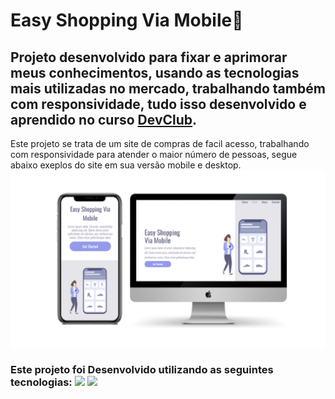 <h1>Easy Shopping Via Mobile📱</h1>
<h2>Projeto desenvolvido para fixar e aprimorar meus conhecimentos, usando as tecnologias mais utilizadas no mercado, trabalhando também com responsividade, tudo isso desenvolvido e aprendido no curso 
<a href="https://aulas.devclub.com.br/m/courses" target="_blank" rel="noopener noreferrer">DevClub</a>.</h2>

<p> Este projeto se trata de um site de compras de facil acesso, trabalhando com responsividade para atender o maior número de pessoas, segue abaixo exeplos do site em sua versão mobile e desktop.
  
<img src="https://github.com/Samuelr-019/Easy-Shopping/blob/master/assets/img/mockup.png?raw=true" alt="Mockup">

<h3>Este projeto foi Desenvolvido utilizando as seguintes tecnologias: <img src="https://img.shields.io/badge/HTML5-E34F26?style=for-the-badge&logo=html5&logoColor=white">  <img src="https://img.shields.io/badge/CSS3-1572B6?style=for-the-badge&logo=css3&logoColor=white"> <h3>

